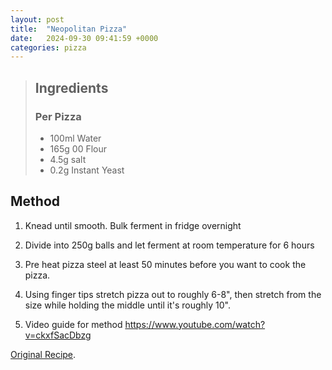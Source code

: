 ```yaml
---
layout: post
title:  "Neopolitan Pizza"
date:   2024-09-30 09:41:59 +0000
categories: pizza
---
```

> ## Ingredients
>
> ### Per Pizza
> - 100ml Water
> - 165g 00 Flour
> - 4.5g salt
> - 0.2g Instant Yeast


## Method

1. Knead until smooth. Bulk ferment in fridge overnight

2. Divide into 250g balls and let ferment at room temperature for 6 hours

3. Pre heat pizza steel at least 50 minutes before you want to cook the pizza.

4. Using finger tips stretch pizza out to roughly 6-8", then stretch from the size while holding the middle until it's roughly 10".

5. Video guide for method https://www.youtube.com/watch?v=ckxfSacDbzg

[Original Recipe][original-recipe].

[original-recipe]: https://www.reddit.com/r/Pizza/comments/8rkpx3/comment/e0s9sqr/